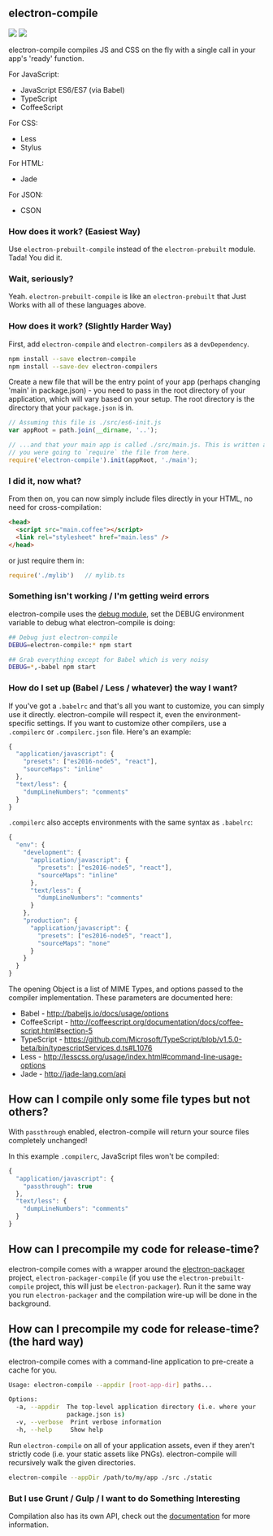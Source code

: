 ## electron-compile

![](https://img.shields.io/npm/dm/electron-compile.svg) <a href="http://electron.github.io/electron-compile/docs">![](http://electron.github.io/electron-compile/docs/badge.svg)</a>

electron-compile compiles JS and CSS on the fly with a single call in your app's 'ready' function.

For JavaScript:

* JavaScript ES6/ES7 (via Babel)
* TypeScript
* CoffeeScript

For CSS:

* Less
* Stylus

For HTML:

* Jade

For JSON:

* CSON

### How does it work? (Easiest Way)

Use `electron-prebuilt-compile` instead of the `electron-prebuilt` module. Tada! You did it.

### Wait, seriously?

Yeah. `electron-prebuilt-compile` is like an `electron-prebuilt` that Just Works with all of these languages above.

### How does it work? (Slightly Harder Way)

First, add `electron-compile` and `electron-compilers` as a `devDependency`.

```sh
npm install --save electron-compile
npm install --save-dev electron-compilers
```

Create a new file that will be the entry point of your app (perhaps changing 'main' in package.json) - you need to pass in the root directory of your application, which will vary based on your setup. The root directory is the directory that your `package.json` is in.

```js
// Assuming this file is ./src/es6-init.js
var appRoot = path.join(__dirname, '..');

// ...and that your main app is called ./src/main.js. This is written as if
// you were going to `require` the file from here.
require('electron-compile').init(appRoot, './main');
```


### I did it, now what?

From then on, you can now simply include files directly in your HTML, no need for cross-compilation:

```html
<head>
  <script src="main.coffee"></script>
  <link rel="stylesheet" href="main.less" />
</head>
```

or just require them in:

```js
require('./mylib')   // mylib.ts
```

### Something isn't working / I'm getting weird errors

electron-compile uses the [debug module](https://github.com/visionmedia/debug), set the DEBUG environment variable to debug what electron-compile is doing:

```sh
## Debug just electron-compile
DEBUG=electron-compile:* npm start

## Grab everything except for Babel which is very noisy
DEBUG=*,-babel npm start
```

### How do I set up (Babel / Less / whatever) the way I want?

If you've got a `.babelrc` and that's all you want to customize, you can simply use it directly. electron-compile will respect it, even the environment-specific settings. If you want to customize other compilers, use a `.compilerc` or `.compilerc.json` file. Here's an example:

```js
{
  "application/javascript": {
    "presets": ["es2016-node5", "react"],
    "sourceMaps": "inline"
  },
  "text/less": {
    "dumpLineNumbers": "comments"
  }
}
```

`.compilerc` also accepts environments with the same syntax as `.babelrc`:

```js
{
  "env": {
    "development": {
      "application/javascript": {
        "presets": ["es2016-node5", "react"],
        "sourceMaps": "inline"
      },
      "text/less": {
        "dumpLineNumbers": "comments"
      }
    },
    "production": {
      "application/javascript": {
        "presets": ["es2016-node5", "react"],
        "sourceMaps": "none"
      }
    }
  }
}
```

The opening Object is a list of MIME Types, and options passed to the compiler implementation. These parameters are documented here:

* Babel - http://babeljs.io/docs/usage/options
* CoffeeScript - http://coffeescript.org/documentation/docs/coffee-script.html#section-5
* TypeScript - https://github.com/Microsoft/TypeScript/blob/v1.5.0-beta/bin/typescriptServices.d.ts#L1076
* Less - http://lesscss.org/usage/index.html#command-line-usage-options
* Jade - http://jade-lang.com/api

## How can I compile only some file types but not others?

With `passthrough` enabled, electron-compile will return your source files completely unchanged!

In this example `.compilerc`, JavaScript files won't be compiled:

```js
{
  "application/javascript": {
    "passthrough": true
  },
  "text/less": {
    "dumpLineNumbers": "comments"
  }
}
```

## How can I precompile my code for release-time?

electron-compile comes with a wrapper around the [electron-packager](https://github.com/electron-userland/electron-packager) project, `electron-packager-compile` (if you use the `electron-prebuilt-compile` project, this will just be `electron-packager`). Run it the same way you run `electron-packager` and the compilation wire-up will be done in the background.

## How can I precompile my code for release-time? (the hard way)

electron-compile comes with a command-line application to pre-create a cache for you.

```sh
Usage: electron-compile --appdir [root-app-dir] paths...

Options:
  -a, --appdir  The top-level application directory (i.e. where your
                package.json is)
  -v, --verbose  Print verbose information
  -h, --help     Show help
```

Run `electron-compile` on all of your application assets, even if they aren't strictly code (i.e. your static assets like PNGs). electron-compile will recursively walk the given directories.

```sh
electron-compile --appDir /path/to/my/app ./src ./static
```

### But I use Grunt / Gulp / I want to do Something Interesting

Compilation also has its own API, check out the [documentation](http://electron.github.io/electron-compile/docs/) for more information.
